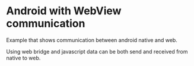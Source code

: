 # Android with WebView communication

Example that shows communication between android native and web.

Using web bridge and javascript data can be both send and received from native to web.
